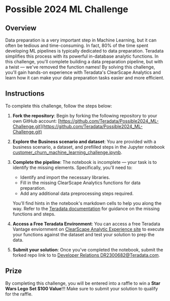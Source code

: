 # Possible 2024 ML Challenge

## Overview

Data preparation is a very important step in Machine Learning, but it can often be tedious and time-consuming. In fact, 80% of the time spent developing ML pipelines is typically dedicated to data preparation. Teradata simplifies this process with its powerful in-database analytic functions. In this challenge, you'll complete building a data preparation pipeline, but with a twist — we've removed the function names! By solving this challenge, you'll gain hands-on experience with Teradata's ClearScape Analytics and learn how it can make your data preparation tasks easier and more efficient.

## Instructions

To complete this challenge, follow the steps below:

1. **Fork the repository**:
   Begin by forking the following repository to your own GitHub account: 
   [https://github.com/Teradata/Possible2024_ML-Challenge.git](https://github.com/Teradata/Possible2024_ML-Challenge.git)

2. **Explore the Business scenario and dataset**:
   You are provided with a business scenario, a dataset, and prefilled steps in the Jupyter notebook [customer_churn_machine_learning_challenge.ipynb](https://github.com/Teradata/Possible2024_ML-Challenge/blob/main/Customer_Churn_ML_Challenge.ipynb).

3. **Complete the pipeline**:
   The notebook is incomplete — your task is to identify the missing elements. Specifically, you'll need to:

   - Identify and import the necessary libraries.
   - Fill in the missing ClearScape Analytics functions for data preparation.
   - Add any additional data preprocessing steps required.

   You'll find hints in the notebook's markdown cells to help you along the way. Refer to the [Teradata documentation](https://docs.teradata.com/r/Enterprise_IntelliFlex_VMware/Database-Analytic-Functions/Introduction-to-Analytics-Database-Analytic-Functions) for guidance on the missing functions and steps.

4. **Access a Free Teradata Environment**:
    You can access a free Teradata Vantage enviornment on [ClearScape Analytic Experience site](https://www.teradata.com/getting-started/demos/clearscape-analytics) to execute your functions against the dataset and test your solution to prep the data.

5. **Submit your solution**:
   Once you've completed the notebook, submit the forked repo link to  to [Developer Relations DR2300682@Teradata.com](mailto:DR2300682@Teradata.com).

## Prize
By completing this challenge, you will be entered into a raffle to win a **Star Wars Lego Set $100 Value**!!! 
Make sure to submit your solution to qualify for the raffle.
